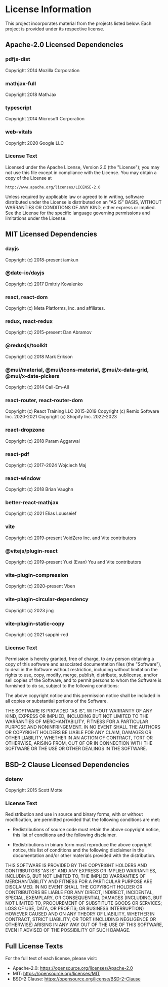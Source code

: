 # License Information

This project incorporates material from the projects listed below. Each project is provided under its respective license.

## Apache-2.0 Licensed Dependencies

### pdfjs-dist
Copyright 2014 Mozilla Corporation

### mathjax-full
Copyright 2018 MathJax

### typescript
Copyright 2014 Microsoft Corporation

### web-vitals
Copyright 2020 Google LLC

### License Text

Licensed under the Apache License, Version 2.0 (the "License");
you may not use this file except in compliance with the License.
You may obtain a copy of the License at

    http://www.apache.org/licenses/LICENSE-2.0

Unless required by applicable law or agreed to in writing, software
distributed under the License is distributed on an "AS IS" BASIS,
WITHOUT WARRANTIES OR CONDITIONS OF ANY KIND, either express or implied.
See the License for the specific language governing permissions and
limitations under the License.

## MIT Licensed Dependencies

### dayjs
Copyright (c) 2018-present iamkun

### @date-io/dayjs
Copyright (c) 2017 Dmitriy Kovalenko

### react, react-dom
Copyright (c) Meta Platforms, Inc. and affiliates.

### redux, react-redux
Copyright (c) 2015-present Dan Abramov

### @reduxjs/toolkit
Copyright (c) 2018 Mark Erikson

### @mui/material, @mui/icons-material, @mui/x-data-grid, @mui/x-date-pickers
Copyright (c) 2014 Call-Em-All

### react-router, react-router-dom
Copyright (c) React Training LLC 2015-2019 Copyright (c) Remix Software Inc. 2020-2021 Copyright (c) Shopify Inc. 2022-2023

### react-dropzone
Copyright (c) 2018 Param Aggarwal

### react-pdf
Copyright (c) 2017–2024 Wojciech Maj

### react-window
Copyright (c) 2018 Brian Vaughn

### better-react-mathjax
Copyright (c) 2021 Elias Lousseief

### vite
Copyright (c) 2019-present VoidZero Inc. and Vite contributors

### @vitejs/plugin-react
Copyright (c) 2019-present Yuxi (Evan) You and Vite contributors

### vite-plugin-compression
Copyright (c) 2020-present Vben

### vite-plugin-circular-dependency
Copyright (c) 2023 jing

### vite-plugin-static-copy
Copyright (c) 2021 sapphi-red

### License Text

Permission is hereby granted, free of charge, to any person obtaining a copy
of this software and associated documentation files (the "Software"), to deal
in the Software without restriction, including without limitation the rights
to use, copy, modify, merge, publish, distribute, sublicense, and/or sell
copies of the Software, and to permit persons to whom the Software is
furnished to do so, subject to the following conditions:

The above copyright notice and this permission notice shall be included in all
copies or substantial portions of the Software.

THE SOFTWARE IS PROVIDED "AS IS", WITHOUT WARRANTY OF ANY KIND, EXPRESS OR
IMPLIED, INCLUDING BUT NOT LIMITED TO THE WARRANTIES OF MERCHANTABILITY,
FITNESS FOR A PARTICULAR PURPOSE AND NONINFRINGEMENT. IN NO EVENT SHALL THE
AUTHORS OR COPYRIGHT HOLDERS BE LIABLE FOR ANY CLAIM, DAMAGES OR OTHER
LIABILITY, WHETHER IN AN ACTION OF CONTRACT, TORT OR OTHERWISE, ARISING FROM,
OUT OF OR IN CONNECTION WITH THE SOFTWARE OR THE USE OR OTHER DEALINGS IN THE
SOFTWARE.

## BSD-2 Clause Licensed Dependencies

### dotenv
Copyright 2015 Scott Motte

### License Text

Redistribution and use in source and binary forms, with or without
modification, are permitted provided that the following conditions are met:

* Redistributions of source code must retain the above copyright notice, this
  list of conditions and the following disclaimer.

* Redistributions in binary form must reproduce the above copyright notice,
  this list of conditions and the following disclaimer in the documentation
  and/or other materials provided with the distribution.

THIS SOFTWARE IS PROVIDED BY THE COPYRIGHT HOLDERS AND CONTRIBUTORS "AS IS"
AND ANY EXPRESS OR IMPLIED WARRANTIES, INCLUDING, BUT NOT LIMITED TO, THE
IMPLIED WARRANTIES OF MERCHANTABILITY AND FITNESS FOR A PARTICULAR PURPOSE ARE
DISCLAIMED. IN NO EVENT SHALL THE COPYRIGHT HOLDER OR CONTRIBUTORS BE LIABLE
FOR ANY DIRECT, INDIRECT, INCIDENTAL, SPECIAL, EXEMPLARY, OR CONSEQUENTIAL
DAMAGES (INCLUDING, BUT NOT LIMITED TO, PROCUREMENT OF SUBSTITUTE GOODS OR
SERVICES; LOSS OF USE, DATA, OR PROFITS; OR BUSINESS INTERRUPTION) HOWEVER
CAUSED AND ON ANY THEORY OF LIABILITY, WHETHER IN CONTRACT, STRICT LIABILITY,
OR TORT (INCLUDING NEGLIGENCE OR OTHERWISE) ARISING IN ANY WAY OUT OF THE USE
OF THIS SOFTWARE, EVEN IF ADVISED OF THE POSSIBILITY OF SUCH DAMAGE.

## Full License Texts

For the full text of each license, please visit:
- Apache-2.0: https://opensource.org/licenses/Apache-2.0
- MIT: https://opensource.org/licenses/MIT
- BSD-2 Clause: https://opensource.org/license/BSD-2-Clause
